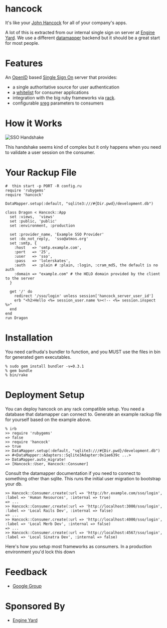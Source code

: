hancock
=======

It's like your [John Hancock][johnhancock] for all of your company's apps.  

A lot of this is extracted from our internal single sign on server at [Engine
Yard][ey].  We use a different [datamapper][datamapper] backend but it should
be a great start for most people.

Features
========
An [OpenID][openid] based [Single Sign On][sso] server that provides:

* a single authoritative source for user authentication
* a [whitelist][whitelist] for consumer applications
* integration with the big ruby frameworks via [rack][hancock_examples].
* configurable [sreg][sreg] parameters to consumers

How it Works
============
![SSO Handshake](http://img.skitch.com/20090719-j3f895hp7h9dnkpjwc8ycqg29e.jpg)

This handshake seems kind of complex but it only happens when you need to
validate a user session on the consumer.

Your Rackup File
================
    #  thin start -p PORT -R config.ru
    require 'rubygems'
    require 'hancock'

    DataMapper.setup(:default, "sqlite3:///#{Dir.pwd}/development.db")

    class Dragon < Hancock::App
      set :views,  'views'
      set :public, 'public'
      set :environment, :production

      set :provider_name, 'Example SSO Provider'
      set :do_not_reply,  'sso@atmos.org'
      set :smtp, {
        :host   => 'smtp.example.com',
        :port   => '25',
        :user   => 'sso',
        :pass   => 'lolerskates',
        :auth   => :plain # :plain, :login, :cram_md5, the default is no auth
        :domain => "example.com" # the HELO domain provided by the client to the server
      }

      get '/' do
        redirect '/sso/login' unless session['hancock_server_user_id']
        erb "<h2>Hello <%= session_user.name %><!-- <%= session.inspect %>"
      end
    end
    run Dragon

Installation
============
You need carlhuda's bundler to function, and you MUST use the files in bin for generated gem executables.

    % sudo gem install bundler -v=0.3.1
    % gem bundle
    % bin/rake 

Deployment Setup
================
You can deploy hancock on any rack compatible setup.  You need a database that
datamapper can connect to.  Generate an example rackup file for yourself based
on the example above.

    % irb
    >> require 'rubygems'
    => false
    >> require 'hancock'
    => true
    >> DataMapper.setup(:default, "sqlite3:///#{Dir.pwd}/development.db")
    => #<DataMapper::Adapters::Sqlite3Adapter:0x1ae639c ...>
    >> DataMapper.auto_migrate!
    => [Hancock::User, Hancock::Consumer]

Consult the datamapper documentation if you need to connect to something other
than sqlite.  This runs the initial user migration to bootstrap your db.

    >> Hancock::Consumer.create(:url => 'http://hr.example.com/sso/login', :label => 'Human Resources', :internal => true)
    => ...
    >> Hancock::Consumer.create(:url => 'http://localhost:3000/sso/login', :label => 'Local Rails Dev', :internal => false)
    => ...
    >> Hancock::Consumer.create(:url => 'http://localhost:4000/sso/login', :label => 'Local Merb Dev', :internal => false)
    => ...
    >> Hancock::Consumer.create(:url => 'http://localhost:4567/sso/login', :label => 'Local Sinatra Dev', :internal => false)

Here's how you setup most frameworks as consumers.  In a production environment you'd lock this down

Feedback
========
* [Google Group][googlegroup]

Sponsored By
============
* [Engine Yard][ey]

[johnhancock]: http://www.urbandictionary.com/define.php?term=john+hancock
[ey]: http://www.engineyard.com/
[sr]: http://github.com/sr
[atmos]: http://github.com/atmos
[halorgium]: http://github.com/halorgium
[adelcambre]: http://github.com/adelcambre
[srfork]: http://github.com/sr/webrat/tree/sinatra
[webrat]: http://github.com/brynary/webrat
[hancock_examples]: http://github.com/atmos/hancock-client/tree/98aae96077a8fbfa0097f33ec3ecd628fc549c54/examples/dragon
[datamapper]: http://datamapper.org
[openid]: http://openid.net/
[sso]: http://en.wikipedia.org/wiki/Single_sign-on
[whitelist]: http://en.wikipedia.org/wiki/Whitelist
[oauth]: http://oauth.net/
[sreg]: http://openid.net/specs/openid-simple-registration-extension-1_0.html#response_format
[simpledb]: http://aws.amazon.com/simpledb/
[googlegroup]: http://groups.google.com/group/hancock-users
